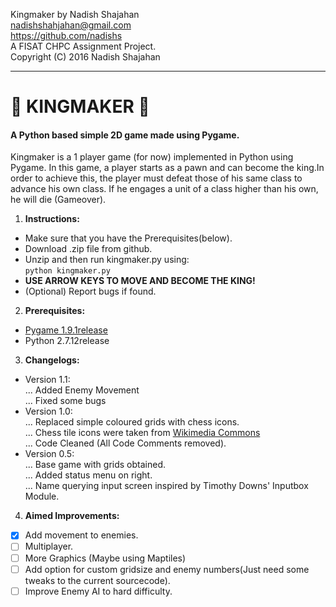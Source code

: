 Kingmaker by Nadish Shajahan  
nadishshahjahan@gmail.com  
https://github.com/nadishs  
A FISAT CHPC Assignment Project.  
Copyright (C) 2016 Nadish Shajahan  
_____
#  :crown: KINGMAKER :crown:
#### A Python based simple 2D game made using Pygame.
Kingmaker is a 1 player game (for now) implemented in Python using Pygame. In this game, a player starts as a pawn and can become the king.In order to achieve this, the player must defeat those of his same class to advance his own class. If he engages a unit of a class higher than his own, he will die (Gameover).  

1. **Instructions:**  
  * Make sure that you have the Prerequisites(below).  
  * Download .zip file from github.  
  * Unzip and then run kingmaker.py using:  
                   `python kingmaker.py`  
  * **USE ARROW KEYS TO MOVE AND BECOME THE KING!**  
  * (Optional) Report bugs if found.  
2. **Prerequisites:**  
 * [Pygame 1.9.1release](http://www.pygame.org/download.shtml)  
 * Python 2.7.12release
3. **Changelogs:**   
 * Version 1.1:  
 ...  Added Enemy Movement  
 ...  Fixed some bugs  
 * Version 1.0:  
 ...  Replaced simple coloured grids with chess icons.  
 ...  Chess tile icons were taken from [Wikimedia Commons]( http://commons.wikimedia.org/wiki/File:Chess_tile_pd.png )  
 ...  Code Cleaned (All Code Comments removed).  
 * Version 0.5:  
 ...  Base game with grids obtained.  
 ...  Added status menu on right.  
 ...  Name querying input screen inspired by Timothy Downs' Inputbox Module.  
4. **Aimed Improvements:**   
 - [x] Add movement to enemies.  
 - [ ] Multiplayer.  
 - [ ] More Graphics (Maybe using Maptiles)  
 - [ ] Add option for custom gridsize and enemy numbers(Just need some tweaks to the current sourcecode).  
 - [ ] Improve Enemy AI to hard difficulty.
